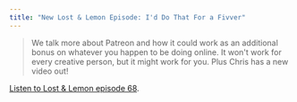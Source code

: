 ```yaml
---
title: "New Lost & Lemon Episode: I'd Do That For a Fivver"
---
```

<blockquote><p>
  We talk more about Patreon and how it could work as an additional bonus on whatever you happen to be doing online. It won&#39;t work for every creative person, but it might work for you. Plus Chris has a new video out!
</p></blockquote>
<p><a href="http://goodstuff.fm/ll/68">Listen to Lost &amp; Lemon episode 68</a>.</p>
